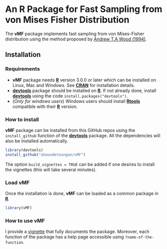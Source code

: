 # An R Package for Fast Sampling from von Mises Fisher Distribution
The **vMF** package implements fast sampling from von Mises-Fisher distribution using the method proposed by [Andrew T.A Wood (1994)](https://www.tandfonline.com/doi/abs/10.1080/03610919408813161).

## Installation
### Requirements
- **vMF** package needs [**R**](https://cran.r-project.org/) version 3.0.0 or later which can be installed on Linux, Mac and Windows. See [**CRAN**](https://cran.r-project.org/) for installation details.
- [**devtools**](https://cran.r-project.org/package=devtools) package should be installed on [**R**](https://cran.r-project.org/). If not already done, install [**devtools**](https://cran.r-project.org/package=devtools) using the code ` install.packages("devtools") `.
- (*Only for windows users*) Windows users should install  [**Rtools**](https://cran.r-project.org/bin/windows/Rtools/) compatible with their [**R**](https://cran.r-project.org/) version.

### How to install
**vMF** package can be installed from this GitHub repos using the `install_github` function of the [**devtools**](https://cran.r-project.org/package=devtools) package. All the dependencies will also be installed automatically.
```R
library(devtools)
install_github("ahoundetoungan/vMF")
```
The option `build_vignettes = TRUE` can be added if one desires to install the vignettes (this will take several minutes).
### Load vMF
Once the installation is done, **vMF** can be loaded as a common package in [**R**](https://cran.r-project.org/).
```R
library(vMF)
```
### How to use vMF
I provide a [vignette](https://nbviewer.jupyter.org/github/ahoundetoungan/vMF/blob/master/doc/vMF.pdf) that fully documents the package. Moreover, each function of the package has a help page accessible using `?name-of-the-function`.

